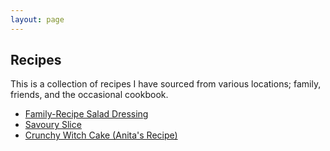 ```yaml
---
layout: page
---
```


## Recipes

This is a collection of recipes I have sourced from various locations; family, friends, and the occasional cookbook.

 * [Family-Recipe Salad Dressing](salad_dressing)
 * [Savoury Slice](savoury_slice)
 * [Crunchy Witch Cake (Anita's Recipe)](crunchy_witch_cake)
